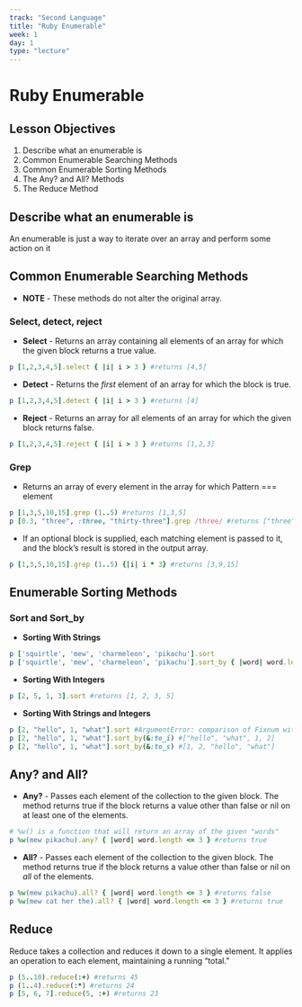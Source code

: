 ```yaml
---
track: "Second Language"
title: "Ruby Enumerable"
week: 1
day: 1
type: "lecture"
---
```


# Ruby Enumerable

## Lesson Objectives

1. Describe what an enumerable is
1. Common Enumerable Searching Methods
1. Common Enumerable Sorting Methods
1. The Any? and All? Methods
1. The Reduce Method

## Describe what an enumerable is

An enumerable is just a way to iterate over an array and perform some action on it

## Common Enumerable Searching Methods

* **NOTE** - These methods do not alter the original array.

### Select, detect, reject

* **Select** - Returns an array containing all elements of an array for which the given block returns a true value.

``` ruby
p [1,2,3,4,5].select { |i| i > 3 } #returns [4,5]
```

* **Detect** - Returns the *first* element of an array for which the block is true.

``` ruby
p [1,2,3,4,5].detect { |i| i > 3 } #returns [4]
```

* **Reject** - Returns an array for all elements of an array for which the given block returns false.

``` ruby
p [1,2,3,4,5].reject { |i| i > 3 } #returns [1,2,3]
```

### Grep

* Returns an array of every element in the array for which Pattern === element

``` ruby
p [1,3,5,10,15].grep (1..5) #returns [1,3,5]
p [0.3, "three", :three, "thirty-three"].grep /three/ #returns ["three", :three, "thirty-three"]
```

* If an optional block is supplied, each matching element is passed to it, and the block’s result is stored in the output array.

``` ruby
p [1,3,5,10,15].grep (1..5) {|i| i * 3} #returns [3,9,15]
```

## Enumerable Sorting Methods

### Sort and Sort_by

* **Sorting With Strings**  

``` ruby
p ['squirtle', 'mew', 'charmeleon', 'pikachu'].sort
p ['squirtle', 'mew', 'charmeleon', 'pikachu'].sort_by { |word| word.length}
```

* **Sorting With Integers**  

``` ruby
p [2, 5, 1, 3].sort #returns [1, 2, 3, 5]
```

* **Sorting With Strings and Integers**  

``` ruby
p [2, "hello", 1, "what"].sort #ArgumentError: comparison of Fixnum with String failed
p [2, "hello", 1, "what"].sort_by(&:to_i) #["hello", "what", 1, 2]
p [2, "hello", 1, "what"].sort_by(&:to_s) #[1, 2, "hello", "what"]
```  

## Any? and All?

* **Any?** - Passes each element of the collection to the given block. The method returns true if the block returns a value other than false or nil on at least one of the elements.

``` ruby
# %w() is a function that will return an array of the given "words"
p %w(mew pikachu).any? { |word| word.length <= 3 } #returns true
```

* **All?** - Passes each element of the collection to the given block. The method returns true if the block returns a value other than false or nil on *all* of the elements.

``` ruby
p %w(mew pikachu).all? { |word| word.length <= 3 } #returns false
p %w(mew cat her the).all? { |word| word.length <= 3 } #returns true
```

## Reduce

Reduce takes a collection and reduces it down to a single element. It applies an operation to each element, maintaining a running “total.”  

 ``` ruby
p (5..10).reduce(:+) #returns 45
p (1..4).reduce(:*) #returns 24
p [5, 6, 7].reduce(5, :+) #returns 23
```
